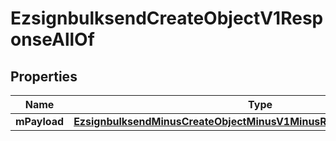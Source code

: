 
# EzsignbulksendCreateObjectV1ResponseAllOf

## Properties
Name | Type | Description | Notes
------------ | ------------- | ------------- | -------------
**mPayload** | [**EzsignbulksendMinusCreateObjectMinusV1MinusResponseMinusMPayload**](EzsignbulksendMinusCreateObjectMinusV1MinusResponseMinusMPayload.md) |  | 



